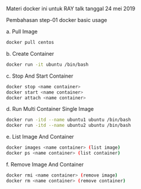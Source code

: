 Materi docker ini untuk RAY talk tanggal 24 mei 2019

Pembahasan step-01 docker basic usage

a. Pull Image
```bash
docker pull centos
```
b. Create Container
```bash
docker run -it ubuntu /bin/bash
```
c. Stop And Start Container
```bash
docker stop <name container>
docker start <name container>
docker attach <name container>
```
d. Run Multi Container Single Image
```bash
docker run -itd --name ubuntu1 ubuntu /bin/bash
docker run -itd --name ubuntu2 ubuntu /bin/bash
```
e. List Image And Container
```bash
docker images <name container> (list image)
docker ps <name container> (list container)
```
	
f. Remove Image And Container
```bash
docker rmi <name container> (remove image)
docker rm <name container> (remove container)
```
